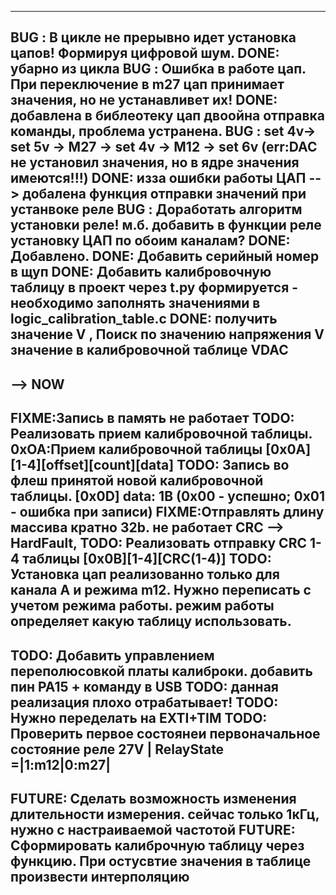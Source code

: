 --------------------------------------------------------------------------
BUG	: В цикле не прерывно идет установка цапов! Формируя цифровой шум. DONE: убарно из цикла
BUG	: Ошибка в работе цап. При переключение в m27 цап принимает значения, но не устанавливет их! DONE: добавлена в библеотеку цап двоойна отправка команды, проблема устранена.
BUG : set 4v-> set 5v -> M27 -> set 4v -> M12 -> set 6v (err:DAC не установил значения, но в ядре значения имеются!!!) DONE: изза ошибки работы ЦАП --> добалена функция отправки значений при устанвоке реле
BUG : Доработать алгоритм установки реле! м.б. добавить в функции реле установку ЦАП по обоим каналам? DONE: Добавлено.
DONE: Добавить серийный номер в щуп
DONE: Добавить калибровочную таблицу в проект через t.py формируется - необходимо заполнять значениями в logic_calibration_table.с
DONE: получить значение V , Поиск по значению напряжения V значение в калибровочной таблице VDAC
--------------------------------------------------------------------------

--> NOW
--------------------------------------------------------------------------
FIXME:Запись в память не работает
TODO: Реализовать прием калибровочной таблицы. 0xOA:Прием калибровочной таблицы [0x0A][1-4][offset][count][data]
TODO: Запись во флеш принятой новой калибровочной таблицы. [0x0D] data: 1B (0x00 - успешно; 0x01 - ошибка при записи)
FIXME:Отправлять длину массива кратно 32b. не работает CRC --> HardFault, 
TODO: Реализовать отправку CRC 1-4 таблицы [0x0B][1-4][CRC(1-4)]
TODO: Установка цап реализованно только для канала A и режима m12. Нужно переписать с учетом режима работы. режим работы определяет какую таблицу использовать.	 
--------------------------------------------------------------------------
TODO: Добавить управлением переполюсовкой платы калиброки. добавить пин PA15 + команду в USB
TODO: данная реализация плохо отрабатывает! TODO: Нужно переделать на EXTI+TIM
TODO: Проверить первое состоянеи первоначальное состояние реле 27V | RelayState =|1:m12|0:m27|
--------------------------------------------------------------------------
FUTURE: Сделать возможность изменения длительности измерения. сейчас только 1кГц, нужно с настраиваемой частотой
FUTURE: Сформировать калиброчную таблицу через функцию. При остусвтие значения в таблице произвести интерполяцию
--------------------------------------------------------------------------